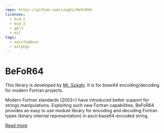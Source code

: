 ```yaml
---
repo: https://github.com/szaghi/BeFoR64
licenses:
  - bsd-2
  - bsd-3
  - gpl3
  - mit
tags:
  - easifemBase
  - extpkgs
---
```


# BeFoR64

This library is developed by [Mr. Szaghi](https://github.com/szaghi). It is for *base64* encoding/decoding for modern Fortran projects.

Modern Fortran standards (2003+) have introduced better support for strings manipulations. Exploiting such new Fortran capabilities, BeFoR64 provides an easy to use module library for encoding and decoding Fortran types (binary internal representation) in ascii-base64-encoded string.

[Read more](https://github.com/szaghi/BeFoR64)
